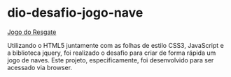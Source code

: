 # dio-desafio-jogo-nave

[Jogo do Resgate](https://dio-desafio-jogo-nave.netlify.app)

Utilizando o HTML5 juntamente com as folhas de estilo CSS3, JavaScript e a biblioteca jquery, foi realizado o desafio para criar de forma rápida um jogo de naves. Este projeto, especificamente, foi desenvolvido para ser acessado via browser.

